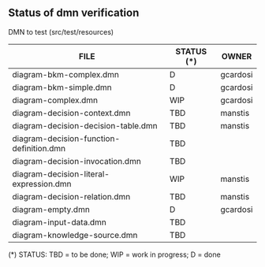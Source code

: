 Status of dmn verification
--------------------------


DMN to test (src/test/resources)

| FILE  | STATUS (*) | OWNER |
|---|---|---|
|diagram-bkm-complex.dmn|D|gcardosi|
|diagram-bkm-simple.dmn|D|gcardosi|
|diagram-complex.dmn|WIP|gcardosi|
|diagram-decision-context.dmn|TBD|manstis|
|diagram-decision-decision-table.dmn|TBD|manstis|
|diagram-decision-function-definition.dmn|TBD| |
|diagram-decision-invocation.dmn|TBD| |
|diagram-decision-literal-expression.dmn|WIP|manstis|
|diagram-decision-relation.dmn|TBD|manstis|
|diagram-empty.dmn|D|gcardosi|
|diagram-input-data.dmn|TBD| |
|diagram-knowledge-source.dmn|TBD| |

(*) STATUS: TBD = to be done; WIP = work in progress; D = done
